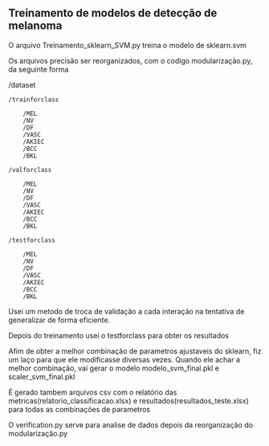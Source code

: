 ## Treinamento de modelos de detecção de melanoma
O arquivo Treinamento_sklearn_SVM.py treina o modelo de sklearn.svm

Os arquivos precisão ser reorganizados, com o codigo modularização.py, da seguinte forma

/dataset

    /trainforclass
    
        /MEL
        /NV
        /DF
        /VASC
        /AKIEC
        /BCC
        /BKL
        
    /valforclass
    
        /MEL
        /NV
        /DF
        /VASC
        /AKIEC
        /BCC
        /BKL
        
    /testforclass
    
        /MEL
        /NV
        /DF
        /VASC
        /AKIEC
        /BCC
        /BKL
        
Usei um metodo de troca de validação a cada interação na tentativa de generalizar de forma eficiente.

Depois do treinamento usei o testforclass para obter os resultados 

Afim de obter a melhor combinação de parametros ajustaveis do sklearn, fiz um laço para que ele modificasse diversas vezes. Quando ele achar a melhor combinação, vai gerar o modelo modelo_svm_final.pkl e scaler_svm_final.pkl

É gerado tambem arquivos csv com o relatório das metricas(relatorio_classificacao.xlsx) e resultados(resultados_teste.xlsx) para todas as combinações de parametros

O verification.py serve para analise de dados depois da reorganização do modularização.py

